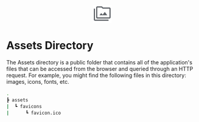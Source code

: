 <p align="center">
  <img src="../docs/images/assets_directory.svg" alt="assets-directory" width="48px" height="48px"/>
  <br>
</p>

# Assets Directory

The Assets directory is a public folder that contains all of the application's files that can be accessed from the browser and queried through an HTTP request. For example, you might find the following files in this directory: images, icons, fonts, etc.

```bash
.
┣ assets
|  ┗ favicons
|      ┗ favicon.ico
```

